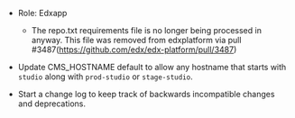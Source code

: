 - Role: Edxapp
  - The repo.txt requirements file is no longer being processed in anyway.  This file was removed from edxplatform
    via pull #3487(https://github.com/edx/edx-platform/pull/3487)

- Update CMS_HOSTNAME default to allow any hostname that starts with `studio` along with `prod-studio` or `stage-studio`.

- Start a change log to keep track of backwards incompatible changes and deprecations.
